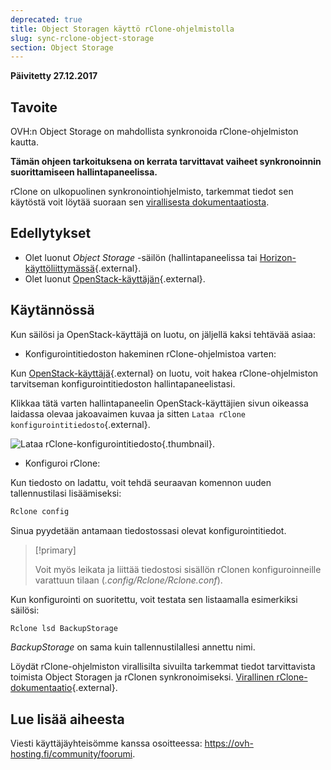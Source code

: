 ```yaml
---
deprecated: true
title: Object Storagen käyttö rClone-ohjelmistolla
slug: sync-rclone-object-storage 
section: Object Storage
---
```


**Päivitetty 27.12.2017**

## Tavoite


OVH:n Object Storage on mahdollista synkronoida rClone-ohjelmiston kautta.

**Tämän ohjeen tarkoituksena on kerrata tarvittavat vaiheet synkronoinnin suorittamiseen hallintapaneelissa.**

rClone on ulkopuolinen synkronointiohjelmisto, tarkemmat tiedot sen käytöstä voit löytää suoraan sen [virallisesta dokumentaatiosta](https://Rclone.org/).

## Edellytykset

- Olet luonut *Object Storage* -säilön (hallintapaneelissa tai [Horizon-käyttöliittymässä](https://docs.ovh.com/fi/storage/object_storage_-sailon_luominen/){.external}.
- Olet luonut [OpenStack-käyttäjän](https://docs.ovh.com/fi/public-cloud/){.external}.

## Käytännössä

Kun säilösi ja OpenStack-käyttäjä on luotu, on jäljellä kaksi tehtävää asiaa:

- Konfigurointitiedoston hakeminen rClone-ohjelmistoa varten:

Kun [OpenStack-käyttäjä](https://docs.ovh.com/fi/public-cloud/){.external} on luotu, voit hakea rClone-ohjelmiston tarvitseman konfigurointitiedoston hallintapaneelistasi.

Klikkaa tätä varten hallintapaneelin OpenStack-käyttäjien sivun oikeassa laidassa olevaa jakoavaimen kuvaa ja sitten `Lataa rClone konfigurointitiedosto`{.external}.

![Lataa rClone-konfigurointitiedosto](images/download_file.png){.thumbnail}.


- Konfiguroi rClone:

Kun tiedosto on ladattu, voit tehdä seuraavan komennon uuden tallennustilasi lisäämiseksi:

```sh
Rclone config
```

Sinua pyydetään antamaan tiedostossasi olevat konfigurointitiedot.

> [!primary]
>
> Voit myös leikata ja liittää tiedostosi sisällön rClonen konfiguroinneille varattuun tilaan (*.config/Rclone/Rclone.conf*).
> 

Kun konfigurointi on suoritettu, voit testata sen listaamalla esimerkiksi säilösi:

```sh
Rclone lsd BackupStorage
```

*BackupStorage* on sama kuin tallennustilallesi annettu nimi.

Löydät rClone-ohjelmiston virallisilta sivuilta tarkemmat tiedot tarvittavista toimista Object Storagen ja rClonen synkronoimiseksi. [Virallinen rClone-dokumentaatio](https://Rclone.org/swift/){.external}.


## Lue lisää aiheesta

Viesti käyttäjäyhteisömme kanssa osoitteessa: <https://ovh-hosting.fi/community/foorumi>.